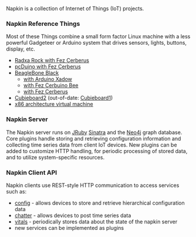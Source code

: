 Napkin is a collection of Internet of Things (IoT) projects.

### Napkin Reference Things

Most of these Things combine a small form factor Linux machine with a less powerful Gadgeteer or Arduino system that drives sensors, lights, buttons, display, etc.

* [Radxa Rock with Fez Cerberus](https://github.com/cjdaly/napkin/wiki/Server-on-Radxa-Rock)
* [pcDuino with Fez Cerberus](https://github.com/cjdaly/napkin/wiki/Server-on-pcduino)
* [BeagleBone Black](https://github.com/cjdaly/napkin/wiki/Server-on-BeagleBone-black)
  * [with Arduino Xadow](https://github.com/cjdaly/napkin/wiki/Server-on-Embest-BBB-with-Xadow)
  * [with Fez Cerbuino Bee](https://github.com/cjdaly/napkin/wiki/Server-with-serial-client-bone2-cerbee1)
  * [with Fez Cerberus](https://github.com/cjdaly/napkin/wiki/Server-with-serial-client-bone3-cerb3)
* [Cubieboard2](https://github.com/cjdaly/napkin/wiki/Server-on-Cubieboard-A20) (out-of-date: [Cubieboard1](https://github.com/cjdaly/napkin/wiki/Server-on-Cubieboard))
* [x86 architecture virtual machine](https://github.com/cjdaly/napkin/wiki/Server-on-Ubuntu-x86)

### Napkin Server

The Napkin server runs on [JRuby](http://jruby.org/) [Sinatra](http://www.sinatrarb.com/) and the [Neo4j](http://www.neo4j.org/) graph database.  Core plugins handle storing and retrieving configuration information and collecting time series data from client IoT devices.  New plugins can be added to customize HTTP handling, for periodic processing of stored data, and to utilize system-specific resources.

### Napkin Client API

Napkin clients use REST-style HTTP communication to access services such as:
* [config](https://github.com/cjdaly/napkin/wiki/Plugin-config) - allows devices to store and retrieve hierarchical configuration data
* [chatter](https://github.com/cjdaly/napkin/wiki/Plugin-chatter) - allows devices to post time series data
* [vitals](https://github.com/cjdaly/napkin/wiki/Plugin-vitals) - periodically stores data about the state of the napkin server
* new services can be implemented as plugins
